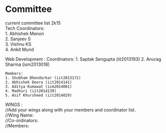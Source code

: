 # Committee
current committee list 2k15
<br>
Tech Coordinators:<br>
	1. Abhishek Menon<br>
	2. Sanjeev S<br>
	3. Vishnu KS<br>
	4. Ankit Mund<br>
	
Web Development :
	Coordinators:
	1. Saptak Sengupta (iit2013193)
	2. Anurag Sharma (ism2013018)

	Members:
	1. Shubham Bhendarkar (iit2013172)
	2. Abhishek Deora (iit2014141)
	3. Aditya Kumawat (icm2014001)
	4. Madhuri (iit2014139)
	5. Asif Khursheed (iit2014029)


WINGS :<br>
//Add your wings along with your members and coordinator list.<br>
//Wing Name:<br>
//Co-ordinators:<br>
//Members:<br>
<br><br>
